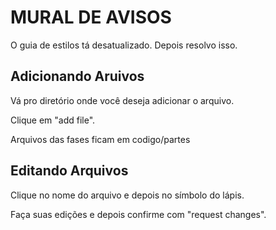 # MURAL DE AVISOS

O guia de estilos tá desatualizado. Depois resolvo isso.

## Adicionando Aruivos

Vá pro diretório onde você deseja adicionar o arquivo.

Clique em "add file".

Arquivos das fases ficam em codigo/partes

## Editando Arquivos

Clique no nome do arquivo e depois no símbolo do lápis.

Faça suas edições e depois confirme com "request changes".
